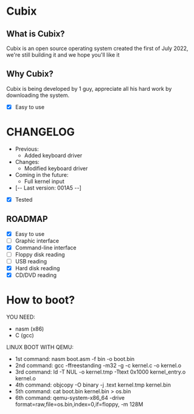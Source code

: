 # Cubix
## What is Cubix?
Cubix is an open source operating system created the first of July 2022, we're still building it and we hope you'll like it

## Why Cubix?
Cubix is being developed by 1 guy, appreciate all his hard work by downloading the system.
- [x] Easy to use

# CHANGELOG
- Previous:
  - Added keyboard driver
- Changes:
  - Modified keyboard driver
- Coming in the future:
  - Full kernel input
- [-- Last version: 001A5 --]
- [x] Tested

## ROADMAP
- [x] Easy to use
- [ ] Graphic interface
- [x] Command-line interface
- [ ] Floppy disk reading
- [ ] USB reading
- [x] Hard disk reading
- [x] CD/DVD reading

# How to boot?
YOU NEED:
 - nasm (x86)
 - C (gcc)

LINUX BOOT WITH QEMU:
- 1st command: nasm boot.asm -f bin -o boot.bin
- 2nd command: gcc -ffreestanding -m32 -g -c kernel.c -o  kernel.o
- 3rd command: ld -T NUL -o kernel.tmp -Ttext 0x1000 kernel_entry.o kernel.o
- 4th command: objcopy -O binary -j .text  kernel.tmp kernel.bin
- 5th command: cat boot.bin kernel.bin > os.bin
- 6th command: qemu-system-x86_64 -drive format=raw,file=os.bin,index=0,if=floppy, -m 128M
